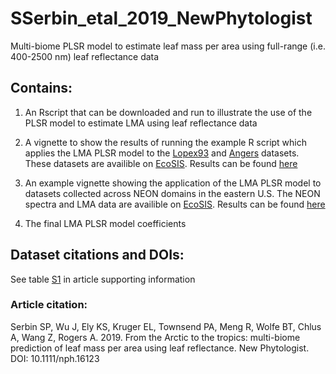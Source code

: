 # SSerbin_etal_2019_NewPhytologist
Multi-biome PLSR model to estimate leaf mass per area using full-range (i.e. 400-2500 nm) leaf reflectance data


## Contains:
1) An Rscript that can be downloaded and run to illustrate the use of the PLSR model to estimate LMA using leaf reflectance data

2) A vignette to show the results of running the example R script which applies the LMA PLSR model to the [Lopex93](https://ecosis.org/#result/13aef0ce-dd6f-4b35-91d9-28932e506c41) and [Angers](https://ecosis.org/#result/2231d4f6-981e-4408-bf23-1b2b303f475e) datasets. These datasets are availible on [EcoSIS](https://ecosis.org "EcoSIS").  Results can be found [here](https://github.com/serbinsh/SSerbin_etal_2019_NewPhytologist/blob/master/vignettes/run_lma_plsr_example.pdf)

3) An example vignette showing the application of the LMA PLSR model to datasets collected across NEON domains in the eastern U.S. The NEON spectra and LMA data are availible on [EcoSIS](https://ecosis.org/#result/5617da17-c925-49fb-b395-45a51291bd2d "NEON Data"). Results can be found [here](https://github.com/serbinsh/SSerbin_etal_2019_NewPhytologist/blob/master/vignettes/run_lma_plsr_example_neon.pdf)

4) The final LMA PLSR model coefficients 


## Dataset citations and DOIs:
See table [S1](https://github.com/serbinsh/SSerbin_etal_2019_NewPhytologist/blob/master/nph16123-sup-0001-FigS1-S11-TableS1.pdf) in article supporting information


### Article citation:
Serbin SP, Wu J, Ely KS, Kruger EL, Townsend PA, Meng R, Wolfe BT, Chlus A, Wang Z, Rogers A. 2019. From the Arctic to the tropics: multi-biome prediction of leaf mass per area using leaf reflectance. New Phytologist. DOI: 10.1111/nph.16123
